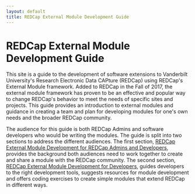 ```yaml
---
layout: default
title: REDCap External Module Development Guide
---
```


# REDCap External Module Development Guide

This site is a guide to the development of software extensions to Vanderbilt University's Research Electronic Data CAPture (REDCap) using REDCap's External Module framework. Added to REDCap in the Fall of 2017, the external module framework has proven to be an effective and popular way to change REDCap's behavior to meet the needs of specific sites and projects. This guide provides an introduction to external modules and guidance in creating a team and plan for developing modules for one's own needs and the broader REDCap community.

The audience for this guide is both REDCap Admins and software developers who would be writing the modules. The guide is split into two sections to address the different audiences. The first section, [REDCap External Module Development for REDCap Admins and Developers](guide_for_admins_and_devs), provides the background both audiences need to work together to create and share a module with the REDCap community. The second section, [REDCap External Module Development for Developers](guide_for_devs), guides developers to the right development tools, suggests resources for module development and offers coding exercises to create simple modules that extend REDCap in different ways.
